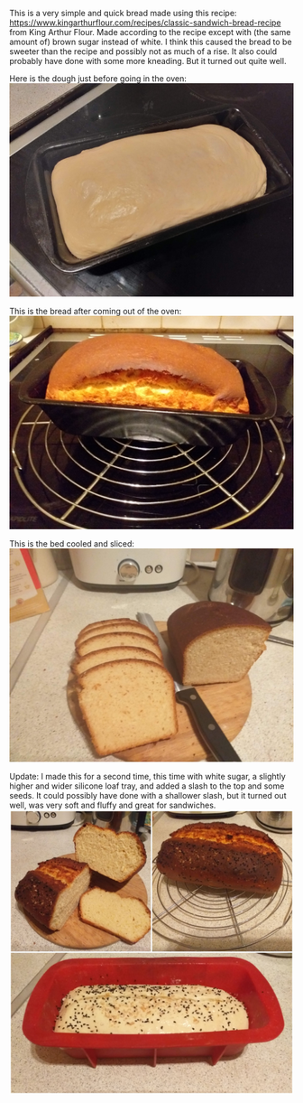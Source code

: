 This is a very simple and quick bread made using this recipe: https://www.kingarthurflour.com/recipes/classic-sandwich-bread-recipe from King Arthur Flour.
Made according to the recipe except with (the same amount of) brown sugar instead of white. I think this caused the bread to be sweeter than the recipe and possibly not
as much of a rise. It also could probably have done with some more kneading. But it turned out quite well.

Here is the dough just before going in the oven:
![alt text](../images/sandwich_bread_before_oven.jpg "Sandwich bread before oven")


This is the bread after coming out of the oven:
![alt text](../images/sandwich_bread_after_baking.jpg "Sandwich bread after baking")

This is the bed cooled and sliced:
![alt text](../images/sandwich_bread_sliced.jpg "Sandwich bread after cooling and slicing")


Update:
I made this for a second time, this time with white sugar, a slightly higher and wider silicone loaf tray, and added a slash to the top and some seeds. It could possibly have done with a shallower slash, but it turned out well, was very soft and fluffy and great for sandwiches. ![alt text](../images/sandwich_bread_2_collage.jpg "Collage of KAF sandwich bread second attempt")
